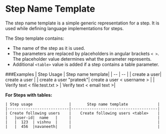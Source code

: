 # Step Name Template

The step name template is a simple generic representation for a step. It is used while defining language implementations for steps.

The Step template contains:
* The name of the step as it is used.
* The parameters are replaced by placeholders in angular brackets `< >`. The placeholder value determines what the parameter represents.
* Additional `<table>`  value is added if a step contains a table parameter.

###Examples
| Step Usage | Step name template|
| --    | -- |
| create a user| create a user |
| create a user "prateek"| create a user < username > |
| Verify text < file:test.txt > | Verify text < email text >|


**For Steps with tables:**
````
| Step usage                |       Step name template             |
|---------------------------|--------------------------------------|
| Create following users    |    Create following users <table>    |
|   |user-id|  name   |     |                                      |
|   |  123  | vishnu  |     |                                      |
|   |  456  |navaneeth|     |                                      |

````
